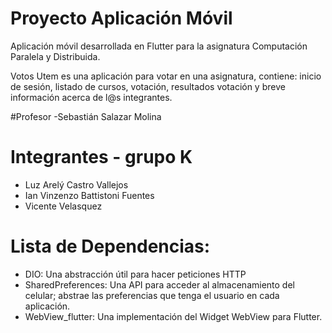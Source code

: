 # Proyecto Aplicación Móvil
Aplicación móvil desarrollada en Flutter para la asignatura Computación Paralela y Distribuida. 

Votos Utem es una aplicación para votar en una asignatura, contiene: inicio de sesión, listado de cursos, votación, resultados votación y breve información acerca de l@s integrantes.

#Profesor
-Sebastián Salazar Molina

# Integrantes - grupo K
- Luz Arelý Castro Vallejos
- Ian Vinzenzo Battistoni Fuentes
- Vicente Velasquez

# Lista de Dependencias:
- DIO: Una abstracción útil para hacer peticiones HTTP
- SharedPreferences: Una API para acceder al almacenamiento del celular; abstrae las preferencias que tenga el usuario en cada aplicación.
- WebView_flutter: Una implementación del Widget WebView para Flutter.
